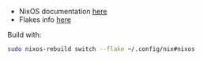 
- NixOS documentation [here](https://nixos.org/manual/nixos/unstable/)
- Flakes info [here](https://wiki.nixos.org/wiki/Flakes)

Build with:
```bash
sudo nixos-rebuild switch --flake ~/.config/nix#nixos
```
